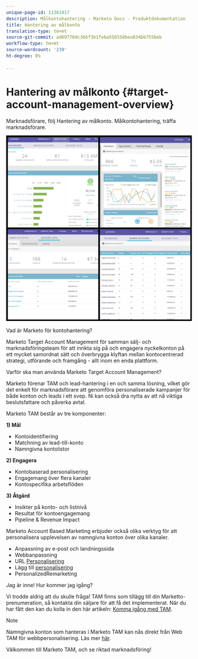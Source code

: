 ```yaml
---
unique-page-id: 11381917
description: Målkontohantering - Marketo Docs - Produktdokumentation
title: Hantering av målkonto
translation-type: tm+mt
source-git-commit: ad69776dc366f3b1feba550158bea834bb755beb
workflow-type: tm+mt
source-wordcount: '239'
ht-degree: 0%

---
```



# Hantering av målkonto {#target-account-management-overview}

Marknadsförare, följ Hantering av målkonto. Målkontohantering, träffa marknadsförare.

![](assets/photo-collage.png)

Vad är Marketo för kontohantering?

Marketo Target Account Management för samman sälj- och marknadsföringsteam för att inrikta sig på och engagera nyckelkonton på ett mycket samordnat sätt och överbrygga klyftan mellan kontocentrerad strategi, utförande och framgång - allt inom en enda plattform.

Varför ska man använda Marketo Target Account Management?

Marketo förenar TAM och lead-hantering i en och samma lösning, vilket gör det enkelt för marknadsförare att genomföra personaliserade kampanjer för både konton och leads i ett svep. Ni kan också dra nytta av att nå viktiga beslutsfattare och påverka avtal.

Marketo TAM består av tre komponenter:

**1) Mål**

* Kontoidentifiering
* Matchning av lead-till-konto
* Namngivna kontolistor

**2) Engagera**

* Kontobaserad personalisering
* Engagemang över flera kanaler
* Kontospecifika arbetsflöden

**3) Åtgärd**

* Insikter på konto- och listnivå
* Resultat för kontoengagemang
* Pipeline &amp; Revenue Impact

Marketo Account Based Marketing erbjuder också olika verktyg för att personalisera upplevelsen av namngivna konton över olika kanaler.

* Anpassning av e-post och landningssida
* Webbanpassning
* URL [Personalisering](/help/marketo/product-docs/demand-generation/landing-pages/personalizing-landing-pages/enable-personalized-urls-for-your-account.md)
* Lägg till [personalisering](/help/marketo/product-docs/demand-generation/facebook/create-a-custom-audience-in-facebook.md)
* [](/help/marketo/product-docs/web-personalization/website-retargeting/retargeting-with-web-personalization-data.md) PersonalizedRemarketing

Jag är inne! Hur kommer jag igång?

Vi trodde aldrig att du skulle fråga! TAM finns som tillägg till din Marketto-prenumeration, så kontakta din säljare för att få det implementerat. När du har fått den kan du kolla in den här artikeln: [Komma igång med TAM](/help/marketo/product-docs/target-account-management/setup-tam/getting-started-with-tam.md).

>[!NOTE]
>
>Namngivna konton som hanteras i Marketo TAM kan nås direkt från Web TAM för webbpersonalisering. Läs mer [här](/help/marketo/product-docs/web-personalization/account-based-web-marketing/account-based-web-marketing-with-tam.md).

Välkommen till Marketo TAM, och se riktad marknadsföring!
